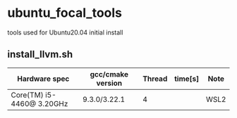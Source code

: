 # ubuntu_focal_tools
tools used for Ubuntu20.04 initial install

## install_llvm.sh

|  Hardware spec  |  gcc/cmake version | Thread | time[s]  | Note |
| ----            | ----         | ----   | ----     | ---- |
| Core(TM) i5-4460@ 3.20GHz|9.3.0/3.22.1  | 4      |          | WSL2 |
